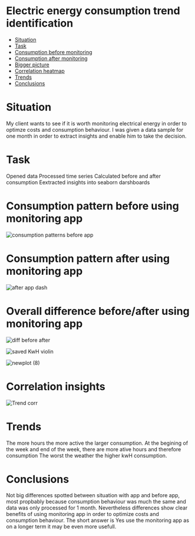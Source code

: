 # Electric energy consumption trend identification

- [Situation](#Situation)
- [Task](#Task)
- [Consumption before monitoring](#Consumption-pattern-before-using-monitoring-app)
- [Consumption after monitoring](#Consumption-pattern-after-using-monitoring-app)
- [Bigger picture](#Overall-difference-before/after-using-monitoring-app)
- [Correlation heatmap](#Correlation-insights)
- [Trends](#Trends)
- [Conclusions](#Conclusions)



# Situation
My client wants to see if it is worth monitoring electrical energy in order to optimze costs and consumption behaviour.
I was given a data sample for one month in order to extract insights and enable him to take the decision. 

# Task
Opened data
Processed time series
Calculated before and after consumption
Eextracted insights into seaborn darshboards

# Consumption pattern before using monitoring app


![consumption patterns before app](https://user-images.githubusercontent.com/47668423/104204513-a5fcc600-542d-11eb-8fe1-000464bde389.png)

# Consumption pattern after using monitoring app


![after app dash](https://user-images.githubusercontent.com/47668423/104204504-a4330280-542d-11eb-8051-3230028b9557.png)

# Overall difference before/after using monitoring app


![diff before after](https://user-images.githubusercontent.com/47668423/104204515-a6955c80-542d-11eb-96fa-d3dae417f4cc.png)

![saved KwH violin](https://user-images.githubusercontent.com/47668423/104348195-b41c1680-5501-11eb-9a12-ba21097c64b4.png)

![newplot (8)](https://user-images.githubusercontent.com/47668423/104348188-b2525300-5501-11eb-81ca-16beee117a18.png)


# Correlation insights


![Trend corr](https://user-images.githubusercontent.com/47668423/104204516-a6955c80-542d-11eb-9de6-f0c4ebfc7362.png)


# Trends 
The more hours the more active the larger consumption.
At the begining of the week and end of the week, there are more ative hours and therefore consumption
The worst the weather the higher kwH consumption.

# Conclusions 
Not big differences spotted between situation with app and before app, most propbably because consumption behaviour was much the same and data was only processed for 1 month.
Nevertheless differences show clear benefits of using monitoring app in order to optimize costs and consumption behaviour.
The short answer is Yes use the monitoring app as on a longer term it may be even more usefull. 
